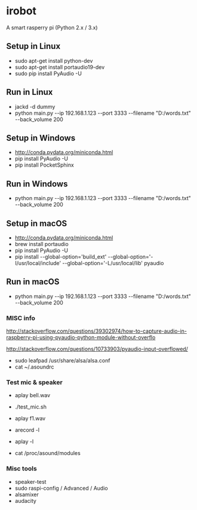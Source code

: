# irobot
A smart rasperry pi (Python 2.x / 3.x)

## Setup in Linux

* sudo apt-get install python-dev
* sudo apt-get install portaudio19-dev
* sudo pip install PyAudio -U

## Run in Linux
* jackd -d dummy
* python main.py --ip 192.168.1.123 --port 3333 --filename "D:/words.txt" --back_volume 200

## Setup in Windows

* http://conda.pydata.org/miniconda.html
* pip install PyAudio -U
* pip install PocketSphinx

## Run in Windows
* python main.py --ip 192.168.1.123 --port 3333 --filename "D:/words.txt" --back_volume 200

## Setup in macOS

* http://conda.pydata.org/miniconda.html
* brew install portaudio
* pip install PyAudio -U
* pip install --global-option='build_ext' --global-option='-I/usr/local/include' --global-option='-L/usr/local/lib' pyaudio

## Run in macOS
* python main.py --ip 192.168.1.123 --port 3333 --filename "D:/words.txt" --back_volume 200

### MISC info ###
http://stackoverflow.com/questions/39302974/how-to-capture-audio-in-raspberry-pi-using-pyaudio-python-module-without-overflo

http://stackoverflow.com/questions/10733903/pyaudio-input-overflowed/
* sudo leafpad /usr/share/alsa/alsa.conf
* cat ~/.asoundrc

### Test mic & speaker
* aplay bell.wav
* ./test_mic.sh
* aplay f1.wav

* arecord -l
* aplay -l
* cat /proc/asound/modules

### Misc tools
* speaker-test
* sudo raspi-config / Advanced / Audio
* alsamixer
* audacity

